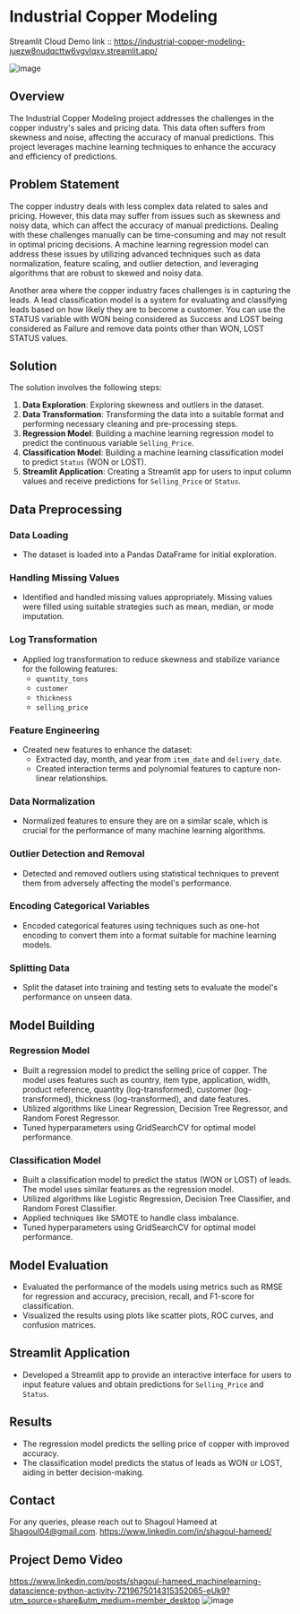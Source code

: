 # Industrial Copper Modeling  

Streamlit Cloud Demo link ::   https://industrial-copper-modeling-juezw8nudqcttw6vgvlqxv.streamlit.app/

![image](https://github.com/user-attachments/assets/e1ca563e-0031-4901-884e-4537107bf6ab)
## Overview
The Industrial Copper Modeling project addresses the challenges in the copper industry's sales and pricing data. This data often suffers from skewness and noise, affecting the accuracy of manual predictions. This project leverages machine learning techniques to enhance the accuracy and efficiency of predictions.

## Problem Statement
The copper industry deals with less complex data related to sales and pricing. However, this data may suffer from issues such as skewness and noisy data, which can affect the accuracy of manual predictions. Dealing with these challenges manually can be time-consuming and may not result in optimal pricing decisions. A machine learning regression model can address these issues by utilizing advanced techniques such as data normalization, feature scaling, and outlier detection, and leveraging algorithms that are robust to skewed and noisy data.

Another area where the copper industry faces challenges is in capturing the leads. A lead classification model is a system for evaluating and classifying leads based on how likely they are to become a customer. You can use the STATUS variable with WON being considered as Success and LOST being considered as Failure and remove data points other than WON, LOST STATUS values.

## Solution
The solution involves the following steps:
1. **Data Exploration**: Exploring skewness and outliers in the dataset.
2. **Data Transformation**: Transforming the data into a suitable format and performing necessary cleaning and pre-processing steps.
3. **Regression Model**: Building a machine learning regression model to predict the continuous variable `Selling_Price`.
4. **Classification Model**: Building a machine learning classification model to predict `Status` (WON or LOST).
5. **Streamlit Application**: Creating a Streamlit app for users to input column values and receive predictions for `Selling_Price` or `Status`.

## Data Preprocessing
### Data Loading
- The dataset is loaded into a Pandas DataFrame for initial exploration.

### Handling Missing Values
- Identified and handled missing values appropriately. Missing values were filled using suitable strategies such as mean, median, or mode imputation.

### Log Transformation
- Applied log transformation to reduce skewness and stabilize variance for the following features:
  - `quantity_tons`
  - `customer`
  - `thickness`
  - `selling_price`

### Feature Engineering
- Created new features to enhance the dataset:
  - Extracted day, month, and year from `item_date` and `delivery_date`.
  - Created interaction terms and polynomial features to capture non-linear relationships.

### Data Normalization
- Normalized features to ensure they are on a similar scale, which is crucial for the performance of many machine learning algorithms.

### Outlier Detection and Removal
- Detected and removed outliers using statistical techniques to prevent them from adversely affecting the model's performance.

### Encoding Categorical Variables
- Encoded categorical features using techniques such as one-hot encoding to convert them into a format suitable for machine learning models.

### Splitting Data
- Split the dataset into training and testing sets to evaluate the model's performance on unseen data.

## Model Building
### Regression Model
- Built a regression model to predict the selling price of copper. The model uses features such as country, item type, application, width, product reference, quantity (log-transformed), customer (log-transformed), thickness (log-transformed), and date features.
- Utilized algorithms like Linear Regression, Decision Tree Regressor, and Random Forest Regressor.
- Tuned hyperparameters using GridSearchCV for optimal model performance.

### Classification Model
- Built a classification model to predict the status (WON or LOST) of leads. The model uses similar features as the regression model.
- Utilized algorithms like Logistic Regression, Decision Tree Classifier, and Random Forest Classifier.
- Applied techniques like SMOTE to handle class imbalance.
- Tuned hyperparameters using GridSearchCV for optimal model performance.

## Model Evaluation
- Evaluated the performance of the models using metrics such as RMSE for regression and accuracy, precision, recall, and F1-score for classification.
- Visualized the results using plots like scatter plots, ROC curves, and confusion matrices.

## Streamlit Application
- Developed a Streamlit app to provide an interactive interface for users to input feature values and obtain predictions for `Selling_Price` and `Status`.


## Results
- The regression model predicts the selling price of copper with improved accuracy.
- The classification model predicts the status of leads as WON or LOST, aiding in better decision-making.

## Contact
For any queries, please reach out to Shagoul Hameed at Shagoul04@gmail.com. 
https://www.linkedin.com/in/shagoul-hameed/

## Project Demo Video
https://www.linkedin.com/posts/shagoul-hameed_machinelearning-datascience-python-activity-7219675014315352065-eUk9?utm_source=share&utm_medium=member_desktop 
![image](https://github.com/user-attachments/assets/62dee14e-23be-4a00-b28c-92261afe176d)
